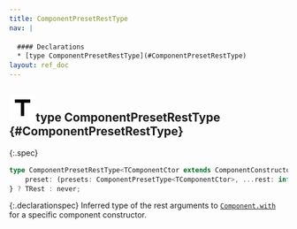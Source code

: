 ```yaml
---
title: ComponentPresetRestType
nav: |

  #### Declarations
  * [type ComponentPresetRestType](#ComponentPresetRestType)
layout: ref_doc
---
```


## ![](/assets/icons/spec-type.svg)type ComponentPresetRestType {#ComponentPresetRestType}
{:.spec}

```typescript
type ComponentPresetRestType<TComponentCtor extends ComponentConstructor> = TComponentCtor extends {
    preset: (presets: ComponentPresetType<TComponentCtor>, ...rest: infer TRest) => void;
} ? TRest : never;
```
{:.declarationspec}
Inferred type of the rest arguments to [`Component.with`](./Component#Component:with) for a specific component constructor.

